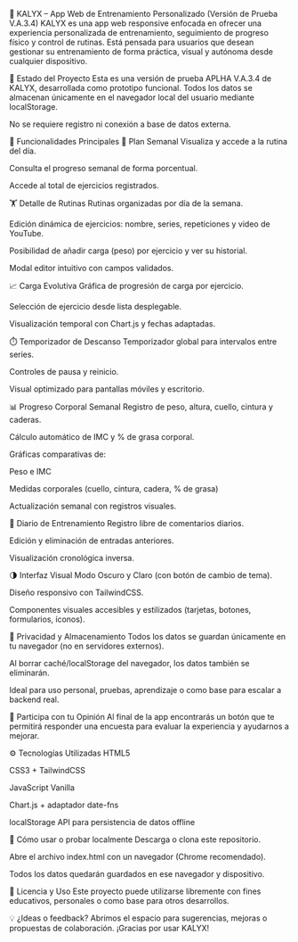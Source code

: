 💪 KALYX – App Web de Entrenamiento Personalizado (Versión de Prueba V.A.3.4)
KALYX es una app web responsive enfocada en ofrecer una experiencia personalizada de entrenamiento, seguimiento de progreso físico y control de rutinas. Está pensada para usuarios que desean gestionar su entrenamiento de forma práctica, visual y autónoma desde cualquier dispositivo.

🚧 Estado del Proyecto
Esta es una versión de prueba APLHA V.A.3.4 de KALYX, desarrollada como prototipo funcional. Todos los datos se almacenan únicamente en el navegador local del usuario mediante localStorage.

No se requiere registro ni conexión a base de datos externa.

🎯 Funcionalidades Principales
📅 Plan Semanal
Visualiza y accede a la rutina del día.

Consulta el progreso semanal de forma porcentual.

Accede al total de ejercicios registrados.

🏋️ Detalle de Rutinas
Rutinas organizadas por día de la semana.

Edición dinámica de ejercicios: nombre, series, repeticiones y video de YouTube.

Posibilidad de añadir carga (peso) por ejercicio y ver su historial.

Modal editor intuitivo con campos validados.

📈 Carga Evolutiva
Gráfica de progresión de carga por ejercicio.

Selección de ejercicio desde lista desplegable.

Visualización temporal con Chart.js y fechas adaptadas.

⏱️ Temporizador de Descanso
Temporizador global para intervalos entre series.

Controles de pausa y reinicio.

Visual optimizado para pantallas móviles y escritorio.

📊 Progreso Corporal Semanal
Registro de peso, altura, cuello, cintura y caderas.

Cálculo automático de IMC y % de grasa corporal.

Gráficas comparativas de:

Peso e IMC

Medidas corporales (cuello, cintura, cadera, % de grasa)

Actualización semanal con registros visuales.

📝 Diario de Entrenamiento
Registro libre de comentarios diarios.

Edición y eliminación de entradas anteriores.

Visualización cronológica inversa.

🌗 Interfaz Visual
Modo Oscuro y Claro (con botón de cambio de tema).

Diseño responsivo con TailwindCSS.

Componentes visuales accesibles y estilizados (tarjetas, botones, formularios, íconos).

🔐 Privacidad y Almacenamiento
Todos los datos se guardan únicamente en tu navegador (no en servidores externos).

Al borrar caché/localStorage del navegador, los datos también se eliminarán.

Ideal para uso personal, pruebas, aprendizaje o como base para escalar a backend real.

🧪 Participa con tu Opinión
Al final de la app encontrarás un botón que te permitirá responder una encuesta para evaluar la experiencia y ayudarnos a mejorar.

⚙️ Tecnologías Utilizadas
HTML5

CSS3 + TailwindCSS

JavaScript Vanilla

Chart.js + adaptador date-fns

localStorage API para persistencia de datos offline

📁 Cómo usar o probar localmente
Descarga o clona este repositorio.

Abre el archivo index.html con un navegador (Chrome recomendado).

Todos los datos quedarán guardados en ese navegador y dispositivo.

📝 Licencia y Uso
Este proyecto puede utilizarse libremente con fines educativos, personales o como base para otros desarrollos.

💡 ¿Ideas o feedback?
Abrimos el espacio para sugerencias, mejoras o propuestas de colaboración. ¡Gracias por usar KALYX!
